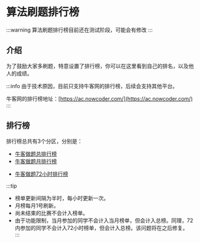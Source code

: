 # 算法刷题排行榜

:::warning
算法刷题排行榜目前还在测试阶段，可能会有修改
:::
## 介绍

为了鼓励大家多刷题，特意设置了排行榜，你可以在这里看到自己的排名，以及他人的成绩。

:::info
由于技术原因，目前只支持牛客网的排行榜，后续会支持其他平台。

牛客网的排行榜地址：[https://ac.nowcoder.com/](https://ac.nowcoder.com/)
:::

## 排行榜

排行榜总共有3个分区，分别是：
- [牛客做题总排行榜](./总榜.md)
- [牛客做题月排行榜](./月榜.md)
<!-- - [牛客做题周排行榜](./周榜.md) -->
- [牛客做题72小时排行榜](./72榜.md)

:::tip
- 榜单更新间隔为半时，每小时更新一次。
- 月榜每月1号刷新。
- 尚未结束的比赛不会计入榜单。
- 由于功能限制，当月参加的同学不会计入当月榜单，但会计入总榜。同理，72内参加的同学不会计入72小时榜单，但会计入总榜。该问题将在之后修复。
:::